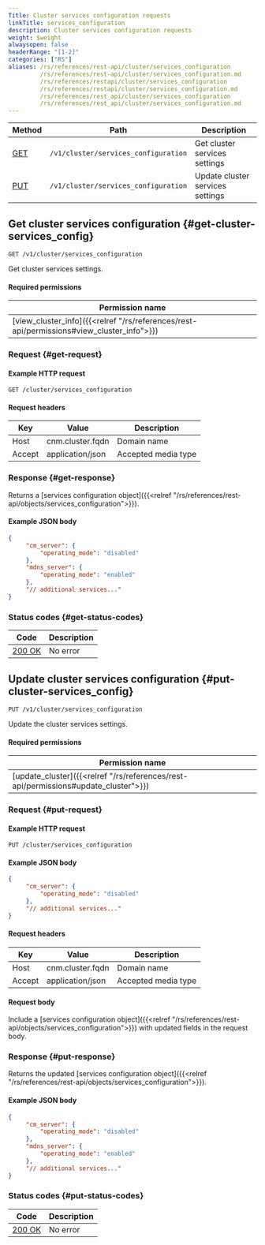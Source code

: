 ```yaml
---
Title: Cluster services configuration requests
linkTitle: services_configuration
description: Cluster services configuration requests
weight: $weight
alwaysopen: false
headerRange: "[1-2]"
categories: ["RS"]
aliases: /rs/references/rest-api/cluster/services_configuration
         /rs/references/rest-api/cluster/services_configuration.md
         /rs/references/restapi/cluster/services_configuration
         /rs/references/restapi/cluster/services_configuration.md
         /rs/references/rest_api/cluster/services_configuration
         /rs/references/rest_api/cluster/services_configuration.md
---
```


| Method | Path | Description |
|--------|------|-------------|
| [GET](#get-cluster-services_config) | `/v1/cluster/services_configuration` | Get cluster services settings |
| [PUT](#put-cluster-services_config) | `/v1/cluster/services_configuration` | Update cluster services settings |

## Get cluster services configuration {#get-cluster-services_config}

	GET /v1/cluster/services_configuration

Get cluster services settings.

#### Required permissions

| Permission name |
|-----------------|
| [view_cluster_info]({{<relref "/rs/references/rest-api/permissions#view_cluster_info">}}) |

### Request {#get-request} 

#### Example HTTP request

	GET /cluster/services_configuration 

#### Request headers

| Key | Value | Description |
|-----|-------|-------------|
| Host | cnm.cluster.fqdn | Domain name |
| Accept | application/json | Accepted media type |

### Response {#get-response} 

Returns a [services configuration object]({{<relref "/rs/references/rest-api/objects/services_configuration">}}).

#### Example JSON body

```json
{
     "cm_server": {
         "operating_mode": "disabled"
     },
     "mdns_server": {
         "operating_mode": "enabled"
     },
     "// additional services..."
}
```

### Status codes {#get-status-codes} 

| Code | Description |
|------|-------------|
| [200 OK](http://www.w3.org/Protocols/rfc2616/rfc2616-sec10.html#sec10.2.1) | No error |

## Update cluster services configuration {#put-cluster-services_config}

	PUT /v1/cluster/services_configuration

Update the cluster services settings.

#### Required permissions

| Permission name |
|-----------------|
| [update_cluster]({{<relref "/rs/references/rest-api/permissions#update_cluster">}}) |

### Request {#put-request} 

#### Example HTTP request

	PUT /cluster/services_configuration 

#### Example JSON body

```json
{
     "cm_server": {
         "operating_mode": "disabled"
     },
     "// additional services..."
}
```

#### Request headers

| Key | Value | Description |
|-----|-------|-------------|
| Host | cnm.cluster.fqdn | Domain name |
| Accept | application/json | Accepted media type |

#### Request body

Include a [services configuration object]({{<relref "/rs/references/rest-api/objects/services_configuration">}}) with updated fields in the request body.

### Response {#put-response} 

Returns the updated [services configuration object]({{<relref "/rs/references/rest-api/objects/services_configuration">}}).

#### Example JSON body

```json
{
     "cm_server": {
         "operating_mode": "disabled"
     },
     "mdns_server": {
         "operating_mode": "enabled"
     },
     "// additional services..."
}
```

### Status codes {#put-status-codes} 

| Code | Description |
|------|-------------|
| [200 OK](http://www.w3.org/Protocols/rfc2616/rfc2616-sec10.html#sec10.2.1) | No error |
